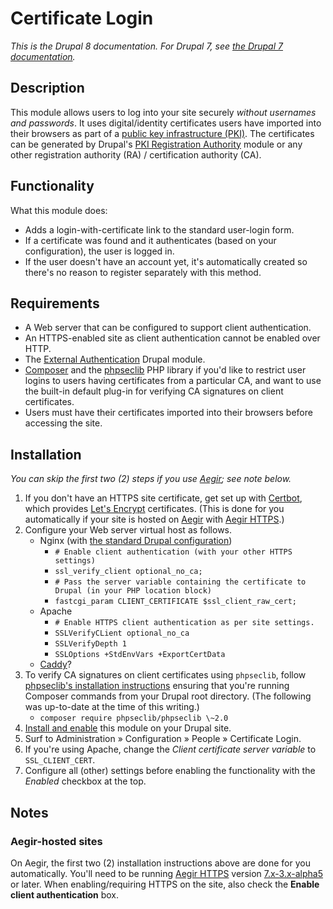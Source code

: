 # Certificate Login

*This is the Drupal 8 documentation.  For Drupal 7, see [the Drupal 7 documentation](http://cgit.drupalcode.org/certificatelogin/tree/README.txt?h=7.x-2.x).*

## Description

This module allows users to log into your site securely *without usernames and passwords*. It uses digital/identity certificates users have imported into their browsers as part of a [public key infrastructure (PKI)](https://en.wikipedia.org/wiki/Public_key_infrastructure). The certificates can be generated by Drupal's [PKI Registration Authority](https://www.drupal.org/project/pki_ra) module or any other registration authority (RA) / certification authority (CA).

## Functionality

What this module does:

* Adds a login-with-certificate link to the standard user-login form.
* If a certificate was found and it authenticates (based on your configuration), the user is logged in.
* If the user doesn't have an account yet, it's automatically created so there's no reason to register separately with this method.

## Requirements

* A Web server that can be configured to support client authentication.
* An HTTPS-enabled site as client authentication cannot be enabled over HTTP.
* The [External Authentication](https://www.drupal.org/project/externalauth) Drupal module.
* [Composer](https://getcomposer.org/) and the [phpseclib](http://phpseclib.sourceforge.net/) PHP library if you'd like to restrict user logins to users having certificates from a particular CA, and want to use the built-in default plug-in for verifying CA signatures on client certificates.
* Users must have their certificates imported into their browsers before accessing the site.

## Installation

*You can skip the first two (2) steps if you use [Aegir](http://www.aegirproject.org/); see note below.*

1. If you don't have an HTTPS site certificate, get set up with [Certbot](https://certbot.eff.org/), which provides [Let's Encrypt](https://letsencrypt.org/) certificates.  (This is done for you automatically if your site is hosted on [Aegir](https://en.wikipedia.org/wiki/Aegir_Hosting_System) with [Aegir HTTPS](https://gitlab.com/aegir/hosting_https).)
1. Configure your Web server virtual host as follows.
    * Nginx (with [the standard Drupal configuration](https://www.nginx.com/resources/wiki/start/topics/recipes/drupal/))
        * `# Enable client authentication (with your other HTTPS settings)`
        * `ssl_verify_client optional_no_ca;`
        * `# Pass the server variable containing the certificate to Drupal (in your PHP location block)`
        * `fastcgi_param CLIENT_CERTIFICATE $ssl_client_raw_cert;`
    * Apache
        * `# Enable HTTPS client authentication as per site settings.`
        * `SSLVerifyCLient optional_no_ca`
        * `SSLVerifyDepth 1`
        * `SSLOptions +StdEnvVars +ExportCertData`
    * [Caddy](https://caddyserver.com/)?
1. To verify CA signatures on client certificates using `phpseclib`, follow [phpseclib's installation instructions](https://github.com/phpseclib/phpseclib#20) ensuring that you're running Composer commands from your Drupal root directory. (The following was up-to-date at the time of this writing.)
    * `composer require phpseclib/phpseclib \~2.0`
1. [Install and enable](https://www.drupal.org/docs/8/extending-drupal-8/installing-drupal-8-modules) this module on your Drupal site.
1. Surf to Administration » Configuration » People » Certificate Login.
1. If you're using Apache, change the *Client certificate server variable* to `SSL_CLIENT_CERT`.
1. Configure all (other) settings before enabling the functionality with the *Enabled* checkbox at the top.

## Notes

### Aegir-hosted sites

On Aegir, the first two (2) installation instructions above are done for you automatically.  You'll need to be running [Aegir HTTPS](https://gitlab.com/aegir/hosting_https) version [7.x-3.x-alpha5](https://gitlab.com/aegir/hosting_https/tags/7.x-3.x-alpha5) or later.  When enabling/requiring HTTPS on the site, also check the **Enable client authentication** box.
